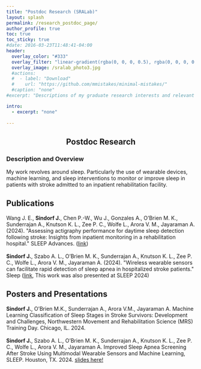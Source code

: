 ```yaml
---
title: "Postdoc Research (SRALab)"
layout: splash
permalink: /research_postdoc_page/
author_profile: true
toc: true
toc_sticky: true
#date: 2016-03-23T11:48:41-04:00
header:
  overlay_color: "#333"
  overlay_filter: "linear-gradient(rgba(0, 0, 0, 0.5), rgba(0, 0, 0, 0.5))"
  overlay_image: /sralab_photo3.jpg
  #actions:
  #  - label: "Download"
  #    url: "https://github.com/mmistakes/minimal-mistakes/"
  #caption: "none"
#excerpt: "Descriptions of my graduate research interests and relevant material."

intro: 
  - excerpt: "none"   
   
---
```


## <center> Postdoc Research</center>
### Description and Overview
My work revolves around sleep. Particularly the use of wearable devices, machine learning, and sleep interventions to monitor or improve sleep in patients with stroke admitted to an inpatient rehabilitation facility. 

## Publications
Wang J. E., **Sindorf J.**, Chen P.-W., Wu J., Gonzales A., O’Brien M. K., Sunderrajan A., Knutson K. L., Zee P. C., Wolfe L., Arora V. M., Jayaraman A. (2024). "Assessing actigraphy performance for daytime sleep detection following stroke: Insights from inpatient monitoring in a rehabilitation hospital." SLEEP Advances. ([link](https://academic.oup.com/sleepadvances/advance-article/doi/10.1093/sleepadvances/zpae057/7724927?utm_source=authortollfreelink&utm_campaign=sleepadvances&utm_medium=email&guestAccessKey=68964fc8-9d0a-4032-bafa-869885022a43))
<br><br>
**Sindorf J.**, Szabo A. L., O’Brien M. K., Sunderrajan A., Knutson K. L., Zee P. C., Wolfe L., Arora V. M., Jayaraman A. (2024). "Wireless wearable sensors can facilitate rapid detection of sleep apnea in hospitalized stroke patients." Sleep ([link](https://academic.oup.com/sleep/advance-article/doi/10.1093/sleep/zsae123/7685383?utm_source=authortollfreelink&utm_campaign=sleep&utm_medium=email&guestAccessKey=dae0e0b4-456f-499c-a7a3-670452f78aa9), This work was also presented at SLEEP 2024)

## Posters and Presentations
**Sindorf J.**, O’Brien M.K., Sunderrajan A., Arora V.M., Jayaraman A. Machine Learning Classification of Sleep Stages in Stroke Survivors: Development and Challenges, Northwestern Movement and Rehabilitation Science (MRS) Training Day. Chicago, IL. 2024. 
<br><br>
**Sindorf J.**, Szabo A. L., O’Brien M. K., Sunderrajan A., Knutson K. L., Zee P. C., Wolfe L., Arora V. M., Jayaraman A. Improved Sleep Apnea Screening After Stroke Using Multimodal Wearable Sensors and Machine Learning, SLEEP. Houston, TX. 2024. [slides here!](/sleepprez_24/)

